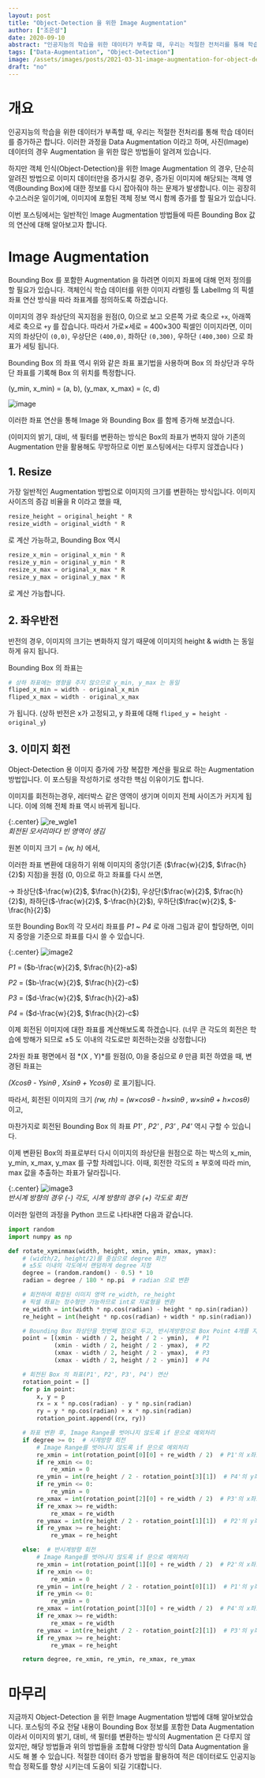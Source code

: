 ```yaml
---
layout: post
title: "Object-Detection 을 위한 Image Augmentation"
author: ["조은성"]
date: 2020-09-10
abstract: "인공지능의 학습을 위한 데이터가 부족할 때, 우리는 적절한 전처리를 통해 학습 데이터를 증가하곤 합니다. 이러한 과정을 Data Augmentation 이라고 하며, 사진(Image) 데이터의 경우 Augmentation 을 위한 많은 방법들이 알려져 있습니다."
tags: ["Data-Augmentation", "Object-Detection"]
image: /assets/images/posts/2021-03-31-image-augmentation-for-object-detection/image.png
draft: "no"
---
```


# 개요

인공지능의 학습을 위한 데이터가 부족할 때, 우리는 적절한 전처리를 통해 학습 데이터를 증가하곤 합니다. 이러한 과정을 Data Augmentation 이라고 하며, 사진(Image) 데이터의 경우 Augmentation 을 위한 많은 방법들이 알려져 있습니다.

하지만 객체 인식(Object-Detection)을 위한 Image Augmentation 의 경우, 단순히 알려진 방법으로 이미지 데이터만을 증가시킬 경우, 증가된 이미지에 해당되는 객체 영역(Bounding Box)에 대한 정보를 다시 잡아줘야 하는 문제가 발생합니다. 이는 굉장히 수고스러운 일이기에, 이미지에 포함된 객체 정보 역시 함께 증가를 할 필요가 있습니다.

이번 포스팅에서는 일반적인 Image Augmentation 방법들에 따른 Bounding Box 값의 연산에 대해 알아보고자 합니다.

# Image Augmentation

Bounding Box 를 포함한 Augmentation 을 하려면 이미지 좌표에 대해 먼저 정의를 할 필요가 있습니다. 객체인식 학습 데이터를 위한 이미지 라벨링 툴 LabelImg 의 픽셀 좌표 연산 방식을 따라 좌표계를 정의하도록 하겠습니다.

이미지의 경우 좌상단의 꼭지점을 원점(0, 0)으로 보고 오른쪽 가로 축으로 `+x`, 아래쪽 세로 축으로 `+y` 를 잡습니다. 따라서 가로×세로 = 400×300 픽셀인 이미지라면, 이미지의 좌상단이 `(0,0)`, 우상단은 `(400,0)`, 좌하단 `(0,300)`, 우하단 `(400,300)` 으로 좌표가 세팅 됩니다.

Bounding Box 의 좌표 역시 위와 같은 좌표 표기법을 사용하며 Box 의 좌상단과 우하단 좌표를 기록해 Box 의 위치를 특정합니다.

(y_min, x_min) = (a, b), (y_max, x_max) = (c, d)

![image](/assets/images/posts/2021-03-31-image-augmentation-for-object-detection/image.png)

이러한 좌표 연산을 통해 Image 와 Bounding Box 를 함께 증가해 보겠습니다.

(이미지의 밝기, 대비, 색 필터를 변환하는 방식은 Box의 좌표가 변하지 않아 기존의 Augmentation 만을 활용해도 무방하므로 이번 포스팅에서는 다루지 않겠습니다 )

## 1. Resize

가장 일반적인 Augmentation 방법으로 이미지의 크기를 변환하는 방식입니다. 이미지 사이즈의 증감 비율을 R 이라고 했을 때,

```python
resize_height = original_height * R
resize_width = original_width * R
```

로 계산 가능하고, Bounding Box 역시

```python
resize_x_min = original_x_min * R
resize_y_min = original_y_min * R
resize_x_max = original_x_max * R
resize_y_max = original_y_max * R
```

로 계산 가능합니다.

## 2. 좌우반전

반전의 경우, 이미지의 크기는 변화하지 않기 때문에 이미지의 height & width 는 동일하게 유지 됩니다.

Bounding Box 의 좌표는

```python
# 상하 좌표에는 영향을 주지 않으므로 y_min, y_max 는 동일
fliped_x_min = width - original_x_min
fliped_x_max = width - original_x_max
```

가 됩니다. (상하 반전은 x가 고정되고, y 좌표에 대해 `fliped_y = height - original_y`)

## 3. 이미지 회전

Object-Detection 용 이미지 증가에 가장 복잡한 계산을 필요로 하는 Augmentation 방법입니다. 이 포스팅을 작성하기로 생각한 핵심 이유이기도 합니다.

이미지를 회전하는경우, 레터박스 같은 영역이 생기며 이미지 전체 사이즈가 커지게 됩니다. 이에 의해 전체 좌표 역시 바뀌게 됩니다.

{:.center}
![re_wgle1](/assets/images/posts/2021-03-31-image-augmentation-for-object-detection/re_wgle1.png)  
_회전된 모서리마다 빈 영역이 생김_

원본 이미지 크기 = _(w, h)_ 에서,

이러한 좌표 변환에 대응하기 위해 이미지의 중앙(기존 ($\frac{w}{2}$, $\frac{h}{2}$) 지점)을 원점 (0, 0)으로 하고 좌표를 다시 쓰면,

→ 좌상단($-\frac{w}{2}$, $\frac{h}{2}$), 우상단($\frac{w}{2}$, $\frac{h}{2}$), 좌하단($-\frac{w}{2}$, $-\frac{h}{2}$), 우하단($\frac{w}{2}$, $-\frac{h}{2}$)

또한 Bounding Box의 각 모서리 좌표를 _P1_ ~ _P4_ 로 아래 그림과 같이 할당하면, 이미지 중앙을 기준으로 좌표를 다시 쓸 수 있습니다.

{:.center}
![image2](/assets/images/posts/2021-03-31-image-augmentation-for-object-detection/image2.png)

_P1_ = ($b-\frac{w}{2}$, $\frac{h}{2}-a$)

_P2_ = ($b-\frac{w}{2}$, $\frac{h}{2}-c$)

_P3_ = ($d-\frac{w}{2}$, $\frac{h}{2}-a$)

_P4_ = ($d-\frac{w}{2}$, $\frac{h}{2}-c$)

이제 회전된 이미지에 대한 좌표를 계산해보도록 하겠습니다. (너무 큰 각도의 회전은 학습에 방해가 되므로 ±5 도 이내의 각도로만 회전하는것을 상정합니다)

2차원 좌표 평면에서 점 *(X , Y)*를 원점(0, 0)을 중심으로 _θ_ 만큼 회전 하였을 때, 변경된 좌표는

_(Xcosθ - Ysinθ , Xsinθ + Ycosθ)_ 로 표기됩니다.

따라서, 회전된 이미지의 크기 _(rw, rh)_ = _(w×cosθ - h×sinθ , w×sinθ + h×cosθ)_ 이고,

마찬가지로 회전된 Bounding Box 의 좌표 _P1' , P2' , P3' , P4'_ 역시 구할 수 있습니다.

이제 변환된 Box의 좌표로부터 다시 이미지의 좌상단을 원점으로 하는 박스의 x_min, y_min, x_max, y_max 를 구할 차례입니다. 이때, 회전한 각도의 ± 부호에 따라 min, max 값을 추출하는 좌표가 달라집니다.

{:.center}
![image3](/assets/images/posts/2021-03-31-image-augmentation-for-object-detection/image3.png)  
_반시계 방향의 경우 (-) 각도, 시계 방향의 경우 (+) 각도로 회전_

이러한 일련의 과정을 Python 코드로 나타내면 다음과 같습니다.

```python
import random
import numpy as np

def rotate_xyminmax(width, height, xmin, ymin, xmax, ymax):
    # (width/2, height/2)를 중심으로 degree 회전
    # ±5도 이내의 각도에서 랜덤하게 degree 지정
    degree = (random.random() - 0.5) * 10
    radian = degree / 180 * np.pi  # radian 으로 변환

    # 회전하여 확장된 이미지 영역 re_width, re_height
    # 픽셀 좌표는 정수형만 가능하므로 int로 자료형을 변환
    re_width = int(width * np.cos(radian) - height * np.sin(radian))
    re_height = int(height * np.cos(radian) + width * np.sin(radian))

    # Bounding Box 좌상단을 첫번째 점으로 두고, 반시계방향으로 Box Point 4개를 지정
    point = [(xmin - width / 2, height / 2 - ymin),  # P1
             (xmin - width / 2, height / 2 - ymax),  # P2
             (xmax - width / 2, height / 2 - ymax),  # P3
             (xmax - width / 2, height / 2 - ymin)]  # P4

    # 회전된 Box 의 좌표(P1', P2', P3', P4') 연산
    rotation_point = []
    for p in point:
        x, y = p
        rx = x * np.cos(radian) - y * np.sin(radian)
        ry = y * np.cos(radian) + x * np.sin(radian)
        rotation_point.append((rx, ry))

    # 좌표 변환 후, Image Range를 벗어나지 않도록 if 문으로 예외처리
    if degree >= 0:  # 시계방향 회전
        # Image Range를 벗어나지 않도록 if 문으로 예외처리
        re_xmin = int(rotation_point[0][0] + re_width / 2)  # P1'의 x좌표
        if re_xmin <= 0:
            re_xmin = 0
        re_ymin = int(re_height / 2 - rotation_point[3][1])  # P4'의 y좌표
        if re_ymin <= 0:
            re_ymin = 0
        re_xmax = int(rotation_point[2][0] + re_width / 2)  # P3'의 x좌표
        if re_xmax >= re_width:
            re_xmax = re_width
        re_ymax = int(re_height / 2 - rotation_point[1][1])  # P2'의 y좌표
        if re_ymax >= re_height:
            re_ymax = re_height

    else:  # 반시계방향 회전
        # Image Range를 벗어나지 않도록 if 문으로 예외처리
        re_xmin = int(rotation_point[1][0] + re_width / 2)  # P2'의 x좌표
        if re_xmin <= 0:
            re_xmin = 0
        re_ymin = int(re_height / 2 - rotation_point[0][1])  # P1'의 y좌표
        if re_ymin <= 0:
            re_ymin = 0
        re_xmax = int(rotation_point[3][0] + re_width / 2)  # P4'의 x좌표
        if re_xmax >= re_width:
            re_xmax = re_width
        re_ymax = int(re_height / 2 - rotation_point[2][1])  # P3'의 y좌표
        if re_ymax >= re_height:
            re_ymax = re_height

    return degree, re_xmin, re_ymin, re_xmax, re_ymax
```

# 마무리

지금까지 Object-Detection 을 위한 Image Augmentation 방법에 대해 알아보았습니다. 포스팅의 주요 전달 내용이 Bounding Box 정보를 포함한 Data Augmentation 이라서 이미지의 밝기, 대비, 색 필터를 변환하는 방식의 Augmentation 은 다루지 않았지만, 해당 방법들과 위의 방법들을 조합해 다양한 방식의 Data Augmentation 을 시도 해 볼 수 있습니다. 적절한 데이터 증가 방법을 활용하여 적은 데이터로도 인공지능 학습 정확도를 향상 시키는데 도움이 되길 기대합니다.
